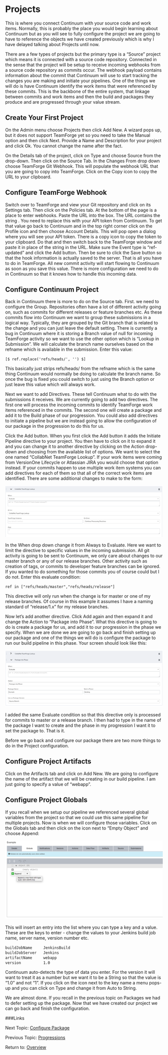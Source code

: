 Projects
========

This is where you connect Continuum with your source code and work items.
Normally, this is probably the place you would begin learning about Continuum
but as you will see to fully configure the project we are going to have to
reference the objects we have created previously which is why I have delayed
talking about Projects until now.

There are a few types of projects but the primary type is a “Source” project
which means it is connected with a source code repository.  Connected in the
sense that the project will be setup to receive incoming webhooks from a source
code repository as commits occur.  The webhook payload contains information
about the commit that Continuum will use to start tracking the changes you
are making and initiate your pipelines.  One of the things we will do is have
Continuum identify the work items that were referenced by these commits.
This is the backbone of the entire system, that linkage between commits and
work items and then the build and packages they produce and are progressed
through your value stream.

Create Your First Project
-------------------------
On the Admin menu choose Projects then click Add New. A wizard pops up, but
it does not support TeamForge yet so you need to take the Manual option and
then click Next.  Provide a Name and Description for your project and click Ok.
You cannot change the name after the fact.

On the Details tab of the project, click on Type and choose Source from the
drop-down.  Then click on the Source Tab.  In the Changes From drop down choose
TeamForge Git Webhook.  This will populate the webhook URL that you are going
to copy into TeamForge.  Click on the Copy icon to copy the URL to your
clipboard.

Configure TeamForge Webhook
---------------------------
Switch over to TeamForge and view your Git repository and click on its Settings
tab.  Then click on the Policies tab.  At the bottom of the page is a place to
enter webhooks.  Paste the URL into the box.  The URL contains the string
<API Token>.  You need to replace this with your API token from Continuum.
To get that value go back to Continuum and in the top right corner click
on the Profile icon and then choose Account Details. This will pop open a
dialog where you will see your API token. There is a copy icon to copy the
token to your clipboard.  Do that and then switch back to the TeamForge
window and paste it in place of the <API Token> string in the URL.  Make
sure the Event type is “ref-updated” and click the Add button.  Then
be sure to click the Save button so that the hook information is
actually saved to the server.  That is all you have to do in TeamForge.  All
new commit activity will start flowing to Continuum as soon as you save this
value.  There is more configuration we need to do in Continuum so that it knows
how to handle this incoming data.

Configure Continuum Project
---------------------------
Back in Continuum there is more to do on the Source tab.  First. we need to
configure the Group.  Repositories often have a lot of different activity
going on, such as commits for different releases or feature branches etc.
As these commits flow into Continuum we want to group these submissions in a
logical way. Typically, they are grouped by the Git branch that is related to
the change and you can just leave the default setting.  There is currently a
bug in Continuum where it is storing a Branch value of null for incoming
TeamForge activity so we want to use the other option which is
“Lookup in Submission”.  We will calculate the branch name ourselves based on
the refname which is available in the submission.  Enter this value:

    [$ ref.replace('refs/heads/', '') $] 

This basically just strips refs/heads/ from the refname which is the same thing
Continuum would normally be doing to calculate the branch name.  So once the
bug is fixed you could switch to just using the Branch option or just leave
this value which will always work.

Next we want to add Directives.  These tell Continuum what to do with the
submissions it receives.  We are currently going to add two directives.  The
first one will process the incoming commits to identify TeamForge work items
referenced in the commits.  The second one will create a package and add it
to the Build phase of our progression.  You could also add directives to
initiate a pipeline but we are instead going to allow the configuration of our
package in the progression to do this for us.

Click the Add button.  When you first click the Add button it adds the
Initiate Pipeline directive to your project.  You then have to click on it to
expand it and you can change it to another directive by clicking on the Action
drop-down and choosing from the available list of options.  We want to select
the one named “CollabNet TeamForge Lookup”.  If your work items were coming
from VersionOne Lifecycle or Atlassian JIRA you would choose that option
instead.  If your commits happen to use multiple work item systems you can add
directives for each of them so that all of the correct work items are
identified.  There are some additional changes to make to the form:

![TeamForge Directive](images/teamforge-directive.png "TeamForge Directive")

In the When drop down change it from Always to Evaluate.  Here we want to limit
the directive to specific values in the incoming submission.  All git activity
is going to be sent to Continuum, we only care about changes to our master
branch or any of our release branches.  Other activity such as creation of
tags, or commits to developer feature branches can be ignored.  If you wanted
to do something for those commits you of course could but I do not.  Enter
this evaluate condition:

    ref in ["refs/heads/master","refs/heads/release"]

This directive will only run when the change is for master or one of my release
branches.  Of course in this example it assumes I have a naming standard of
“release/1.x” for my release branches.

Now let’s add another directive.  Click Add again and then expand it and change
the Action to “Package into Phase”.  What this directive is going to do is
create a package for us, and add it to our progression in the phase we specify.
When we are done we are going to go back and finish setting up our package and
one of the things we will do is configure the package to run our build pipeline
in this phase.  Your screen should look like this:

![Package Directive](images/package-directive.png "Package Directive")

I added the same Evaluate condition so that this directive only is processed
for commits to master or a release branch.  I then had to type in the name of
the package I want to create and the phase in my progression I want it to set
the package to.  That is it.

Before we go back and configure our package there are two more things to do in
the Project configuration.

Configure Project Artifacts
---------------------------
Click on the Artifacts tab and click on Add New.  We are going to configure
the name of the artifact that we will be creating in our build pipeline.  I am
just going to specify a value of “webapp”.

Configure Project Globals
-------------------------
If you recall when we setup our pipeline we referenced several global variables
from the project so that we could use this same pipeline for multiple projects.
Now is when we will configure those variables.  Click on the Globals tab and
then click on the icon next to “Empty Object” and choose Append:

![Project Globals](images/append-global.png "Project Globals")

This will insert an entry into the list where you can type a key and a value.
These are the keys to enter - change the values to your Jenkins build job name,
server name, version number etc.

    buildJobName     JenkinsBuild
    buildJobServer   Jenkins
    artifactName     webapp
    version          1.0

Continuum auto-detects the type of data you enter.  For the version it will
want to treat it as a number but we want it to be a String so that the value is
“1.0” and not “1”.  If you click on the icon next to the key name a menu
pops-up and you can click on Type and change it from Auto to String.

We are almost done.  If you recall in the previous topic on Packages we had to
defer setting up the package.  Now that we have created our project we can go
back and finish the configuration.

###Links

Next Topic: [Configure Package](PROJECT-PACKAGE.md "Configure Package")

Previous Topic: [Progressions](PACKAGES.md "Packages")

Return to: [Overview](../README.md "Overview")


